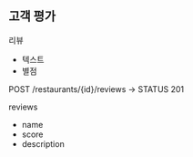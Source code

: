 ## 고객 평가

리뷰

* 텍스트
* 별점



POST /restaurants/{id}/reviews  -> STATUS 201

 

reviews

* name
* score
* description







